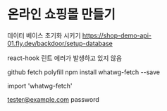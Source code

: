 # 온라인 쇼핑몰 만들기

데이터 베이스 초기화 시키기
https://shop-demo-api-01.fly.dev/backdoor/setup-database


react-hook 린트 에러가 발생하고 있지 않음


github fetch polyfill
npm install whatwg-fetch --save

import 'whatwg-fetch'

tester@example.com
password